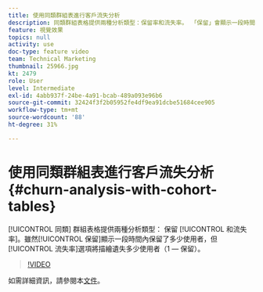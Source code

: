 ```yaml
---
title: 使用同類群組表進行客戶流失分析
description: 同類群組表格提供兩種分析類型：保留率和流失率。 「保留」會顯示一段時間內保留的使用者數量，而「流失率」選項會顯示遺失的使用者數量（1 — 保留率）。
feature: 視覺效果
topics: null
activity: use
doc-type: feature video
team: Technical Marketing
thumbnail: 25966.jpg
kt: 2479
role: User
level: Intermediate
exl-id: 4abb937f-24be-4a91-bcab-489a093e96b6
source-git-commit: 32424f3f2b05952fe4df9ea91dcbe51684cee905
workflow-type: tm+mt
source-wordcount: '88'
ht-degree: 31%

---
```


# 使用同類群組表進行客戶流失分析 {#churn-analysis-with-cohort-tables}

[!UICONTROL 同類] 群組表格提供兩種分析類型：  保留 [!UICONTROL 和流失率]。雖然[!UICONTROL 保留]顯示一段時間內保留了多少使用者，但[!UICONTROL 流失率]選項將描繪遺失多少使用者（1 — 保留）。

>[!VIDEO](https://video.tv.adobe.com/v/25966/?quality=12)

如需詳細資訊，請參閱本[文件](https://marketing.adobe.com/resources/help/zh_TW/analytics/analysis-workspace/cohort_analysis.html)。
